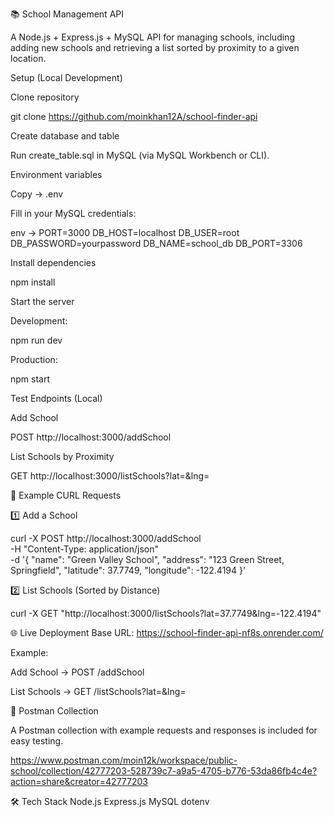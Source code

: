 📚 School Management API

A Node.js + Express.js + MySQL API for managing schools, including adding new schools and retrieving a list sorted by proximity to a given location.


 Setup (Local Development)

Clone repository

git clone https://github.com/moinkhan12A/school-finder-api

Create database and table

Run create_table.sql in MySQL (via MySQL Workbench or CLI).

Environment variables

Copy -> .env

Fill in your MySQL credentials:

 env -> 
 PORT=3000
 DB_HOST=localhost
 DB_USER=root
 DB_PASSWORD=yourpassword
 DB_NAME=school_db
 DB_PORT=3306


Install dependencies

npm install

Start the server


Development:

npm run dev


Production:

npm start

Test Endpoints (Local)

Add School

POST http://localhost:3000/addSchool

List Schools by Proximity

GET http://localhost:3000/listSchools?lat=<latitude>&lng=<longitude>

📌 Example CURL Requests

1️⃣ Add a School

curl -X POST http://localhost:3000/addSchool \
-H "Content-Type: application/json" \
-d '{
  "name": "Green Valley School",
  "address": "123 Green Street, Springfield",
  "latitude": 37.7749,
  "longitude": -122.4194
}'

2️⃣ List Schools (Sorted by Distance)

curl -X GET "http://localhost:3000/listSchools?lat=37.7749&lng=-122.4194"

🌐 Live Deployment
Base URL: https://school-finder-api-nf8s.onrender.com/

Example:

Add School → POST /addSchool

List Schools → GET /listSchools?lat=<latitude>&lng=<longitude>

📂 Postman Collection

A Postman collection with example requests and responses is included for easy testing.

https://www.postman.com/moin12k/workspace/public-school/collection/42777203-528739c7-a9a5-4705-b776-53da86fb4c4e?action=share&creator=42777203

🛠 Tech Stack
Node.js
Express.js
MySQL
dotenv

